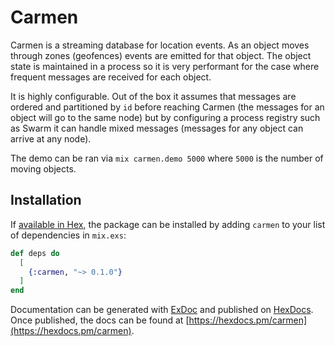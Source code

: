 # Carmen

Carmen is a streaming database for location events. As an object moves through zones
(geofences) events are emitted for that object. The object state is maintained in a
process so it is very performant for the case where frequent messages are received
for each object.

It is highly configurable. Out of the box it assumes that messages are ordered and partitioned
by `id` before reaching Carmen (the messages for an object will go to the same node) but
by configuring a process registry such as Swarm it can handle mixed messages (messages for any
object can arrive at any node).

The demo can be ran via `mix carmen.demo 5000` where `5000` is the number of moving objects.

## Installation

If [available in Hex](https://hex.pm/docs/publish), the package can be installed
by adding `carmen` to your list of dependencies in `mix.exs`:

```elixir
def deps do
  [
    {:carmen, "~> 0.1.0"}
  ]
end
```

Documentation can be generated with [ExDoc](https://github.com/elixir-lang/ex_doc)
and published on [HexDocs](https://hexdocs.pm). Once published, the docs can
be found at [https://hexdocs.pm/carmen](https://hexdocs.pm/carmen).

